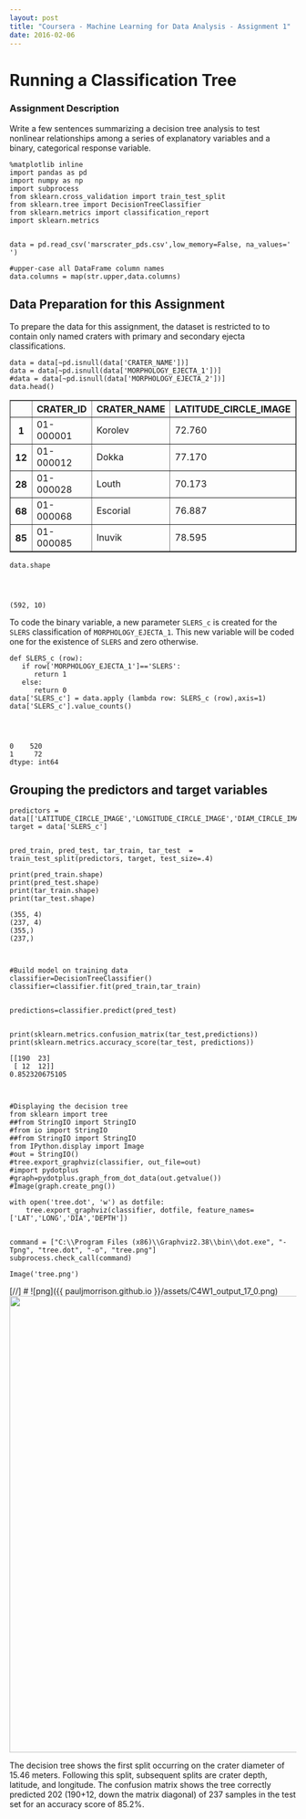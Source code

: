 ```yaml
---
layout: post
title: "Coursera - Machine Learning for Data Analysis - Assignment 1"
date: 2016-02-06
---
```


# Running a Classification Tree

### Assignment Description

Write a few sentences summarizing a decision tree analysis to test nonlinear relationships among a series of explanatory variables and a binary, categorical response variable.




    %matplotlib inline
    import pandas as pd
    import numpy as np
    import subprocess
    from sklearn.cross_validation import train_test_split
    from sklearn.tree import DecisionTreeClassifier
    from sklearn.metrics import classification_report
    import sklearn.metrics


    data = pd.read_csv('marscrater_pds.csv',low_memory=False, na_values=' ')
    
    #upper-case all DataFrame column names
    data.columns = map(str.upper,data.columns)



## Data Preparation for this Assignment
To prepare the data for this assignment, the dataset is restricted to to contain only named craters with primary and secondary ejecta classifications.


    data = data[~pd.isnull(data['CRATER_NAME'])]
    data = data[~pd.isnull(data['MORPHOLOGY_EJECTA_1'])]
    #data = data[~pd.isnull(data['MORPHOLOGY_EJECTA_2'])]
    data.head()




<div>
<table border="1" class="dataframe">
  <thead>
    <tr style="text-align: right;">
      <th></th>
      <th>CRATER_ID</th>
      <th>CRATER_NAME</th>
      <th>LATITUDE_CIRCLE_IMAGE</th>
      <th>LONGITUDE_CIRCLE_IMAGE</th>
      <th>DIAM_CIRCLE_IMAGE</th>
      <th>DEPTH_RIMFLOOR_TOPOG</th>
      <th>MORPHOLOGY_EJECTA_1</th>
      <th>MORPHOLOGY_EJECTA_2</th>
      <th>MORPHOLOGY_EJECTA_3</th>
      <th>NUMBER_LAYERS</th>
    </tr>
  </thead>
  <tbody>
    <tr>
      <th>1</th>
      <td>01-000001</td>
      <td>Korolev</td>
      <td>72.760</td>
      <td>164.464</td>
      <td>82.02</td>
      <td>1.97</td>
      <td>Rd/MLERS</td>
      <td>HuBL</td>
      <td>NaN</td>
      <td>3</td>
    </tr>
    <tr>
      <th>12</th>
      <td>01-000012</td>
      <td>Dokka</td>
      <td>77.170</td>
      <td>-145.681</td>
      <td>51.08</td>
      <td>1.74</td>
      <td>Rd</td>
      <td>NaN</td>
      <td>NaN</td>
      <td>0</td>
    </tr>
    <tr>
      <th>28</th>
      <td>01-000028</td>
      <td>Louth</td>
      <td>70.173</td>
      <td>103.226</td>
      <td>36.28</td>
      <td>1.41</td>
      <td>SLERS</td>
      <td>HuBL</td>
      <td>NaN</td>
      <td>1</td>
    </tr>
    <tr>
      <th>68</th>
      <td>01-000068</td>
      <td>Escorial</td>
      <td>76.887</td>
      <td>-54.969</td>
      <td>22.11</td>
      <td>0.92</td>
      <td>SLEPd</td>
      <td>HuBL</td>
      <td>NaN</td>
      <td>1</td>
    </tr>
    <tr>
      <th>85</th>
      <td>01-000085</td>
      <td>Inuvik</td>
      <td>78.595</td>
      <td>-28.276</td>
      <td>20.02</td>
      <td>0.78</td>
      <td>SLERS</td>
      <td>SmAm</td>
      <td>NaN</td>
      <td>1</td>
    </tr>
  </tbody>
</table>
</div>




    data.shape




    (592, 10)



To code the binary variable, a new parameter `SLERS_c` is created for the `SLERS` classification of `MORPHOLOGY_EJECTA_1`. This new variable will be coded one for the existence of `SLERS` and zero otherwise.


    def SLERS_c (row):
       if row['MORPHOLOGY_EJECTA_1']=='SLERS':
          return 1
       else:
          return 0
    data['SLERS_c'] = data.apply (lambda row: SLERS_c (row),axis=1)
    data['SLERS_c'].value_counts()




    0    520
    1     72
    dtype: int64



## Grouping the predictors and target variables


    predictors = data[['LATITUDE_CIRCLE_IMAGE','LONGITUDE_CIRCLE_IMAGE','DIAM_CIRCLE_IMAGE','DEPTH_RIMFLOOR_TOPOG']]
    target = data['SLERS_c']


    pred_train, pred_test, tar_train, tar_test  =   train_test_split(predictors, target, test_size=.4)
    
    print(pred_train.shape)
    print(pred_test.shape)
    print(tar_train.shape)
    print(tar_test.shape)

    (355, 4)
    (237, 4)
    (355,)
    (237,)
    


    #Build model on training data
    classifier=DecisionTreeClassifier()
    classifier=classifier.fit(pred_train,tar_train)


    predictions=classifier.predict(pred_test)


    print(sklearn.metrics.confusion_matrix(tar_test,predictions))
    print(sklearn.metrics.accuracy_score(tar_test, predictions))

    [[190  23]
     [ 12  12]]
    0.852320675105
    


    #Displaying the decision tree
    from sklearn import tree
    ##from StringIO import StringIO
    #from io import StringIO
    ##from StringIO import StringIO 
    from IPython.display import Image
    #out = StringIO()
    #tree.export_graphviz(classifier, out_file=out)
    #import pydotplus
    #graph=pydotplus.graph_from_dot_data(out.getvalue())
    #Image(graph.create_png())
    
    with open('tree.dot', 'w') as dotfile:
        tree.export_graphviz(classifier, dotfile, feature_names=['LAT','LONG','DIA','DEPTH'])


    command = ["C:\\Program Files (x86)\\Graphviz2.38\\bin\\dot.exe", "-Tpng", "tree.dot", "-o", "tree.png"]
    subprocess.check_call(command)

    Image('tree.png')




[//] # ![png]({{ pauljmorrison.github.io }}/assets/C4W1_output_17_0.png)
<img src="{{ pauljmorrison.github.io }}/assets/C4W1_output_17_0.png" width="800" />


The decision tree shows the first split occurring on the crater diameter of 15.46 meters. Following this split, subsequent splits are crater depth, latitude, and longitude. The confusion matrix shows the tree correctly predicted 202 (190+12, down the matrix diagonal) of 237 samples in the test set for an accuracy score of 85.2%.
